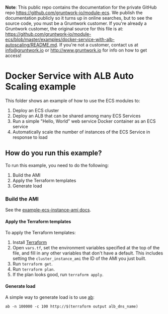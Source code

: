 **Note**: This public repo contains the documentation for the private GitHub repo <https://github.com/gruntwork-io/module-ecs>.
We publish the documentation publicly so it turns up in online searches, but to see the source code, you must be a Gruntwork customer.
If you're already a Gruntwork customer, the original source for this file is at: <https://github.com/gruntwork-io/module-ecs/blob/master/examples/docker-service-with-alb-autoscaling/README.md>.
If you're not a customer, contact us at <info@gruntwork.io> or <http://www.gruntwork.io> for info on how to get access!

# Docker Service with ALB Auto Scaling example

This folder shows an example of how to use the ECS modules to:

1. Deploy an ECS cluster
1. Deploy an ALB that can be shared among many ECS Services
1. Run a simple "Hello, World" web service Docker container as an ECS service
1. Automatically scale the number of instances of the ECS Service in response to load

## How do you run this example?

To run this example, you need to do the following:

1. Build the AMI
1. Apply the Terraform templates
1. Generate load

### Build the AMI

See the [example-ecs-instance-ami docs](/examples/example-ecs-instance-ami).

#### Apply the Terraform templates

To apply the Terraform templates:

1. Install [Terraform](https://www.terraform.io/)
1. Open `vars.tf`, set the environment variables specified at the top of the file, and fill in any other variables that
   don't have a default. This includes setting the `cluster_instance_ami` the ID of the AMI you just built.
1. Run `terraform get`.
1. Run `terraform plan`.
1. If the plan looks good, run `terraform apply`.

#### Generate load

A simple way to generate load is to use [ab](http://httpd.apache.org/docs/2.4/programs/ab.html):

```
ab -n 100000 -c 100 http://$(terraform output alb_dns_name)
```